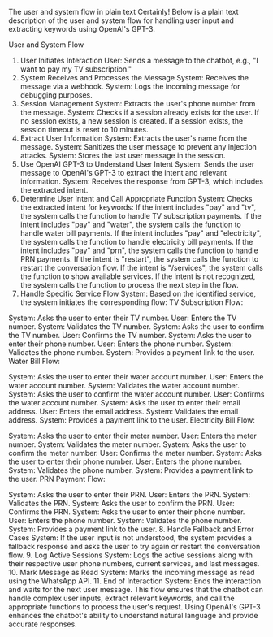 The user and system flow in plain text
Certainly! Below is a plain text description of the user and system flow for handling user input and extracting keywords using OpenAI's GPT-3.

User and System Flow
1. User Initiates Interaction
User: Sends a message to the chatbot, e.g., "I want to pay my TV subscription."
2. System Receives and Processes the Message
System: Receives the message via a webhook.
System: Logs the incoming message for debugging purposes.
3. Session Management
System: Extracts the user's phone number from the message.
System: Checks if a session already exists for the user.
If no session exists, a new session is created.
If a session exists, the session timeout is reset to 10 minutes.
4. Extract User Information
System: Extracts the user's name from the message.
System: Sanitizes the user message to prevent any injection attacks.
System: Stores the last user message in the session.
5. Use OpenAI GPT-3 to Understand User Intent
System: Sends the user message to OpenAI's GPT-3 to extract the intent and relevant information.
System: Receives the response from GPT-3, which includes the extracted intent.
6. Determine User Intent and Call Appropriate Function
System: Checks the extracted intent for keywords:
If the intent includes "pay" and "tv", the system calls the function to handle TV subscription payments.
If the intent includes "pay" and "water", the system calls the function to handle water bill payments.
If the intent includes "pay" and "electricity", the system calls the function to handle electricity bill payments.
If the intent includes "pay" and "prn", the system calls the function to handle PRN payments.
If the intent is "restart", the system calls the function to restart the conversation flow.
If the intent is "/services", the system calls the function to show available services.
If the intent is not recognized, the system calls the function to process the next step in the flow.
7. Handle Specific Service Flow
System: Based on the identified service, the system initiates the corresponding flow:
TV Subscription Flow:

System: Asks the user to enter their TV number.
User: Enters the TV number.
System: Validates the TV number.
System: Asks the user to confirm the TV number.
User: Confirms the TV number.
System: Asks the user to enter their phone number.
User: Enters the phone number.
System: Validates the phone number.
System: Provides a payment link to the user.
Water Bill Flow:

System: Asks the user to enter their water account number.
User: Enters the water account number.
System: Validates the water account number.
System: Asks the user to confirm the water account number.
User: Confirms the water account number.
System: Asks the user to enter their email address.
User: Enters the email address.
System: Validates the email address.
System: Provides a payment link to the user.
Electricity Bill Flow:

System: Asks the user to enter their meter number.
User: Enters the meter number.
System: Validates the meter number.
System: Asks the user to confirm the meter number.
User: Confirms the meter number.
System: Asks the user to enter their phone number.
User: Enters the phone number.
System: Validates the phone number.
System: Provides a payment link to the user.
PRN Payment Flow:

System: Asks the user to enter their PRN.
User: Enters the PRN.
System: Validates the PRN.
System: Asks the user to confirm the PRN.
User: Confirms the PRN.
System: Asks the user to enter their phone number.
User: Enters the phone number.
System: Validates the phone number.
System: Provides a payment link to the user.
8. Handle Fallback and Error Cases
System: If the user input is not understood, the system provides a fallback response and asks the user to try again or restart the conversation flow.
9. Log Active Sessions
System: Logs the active sessions along with their respective user phone numbers, current services, and last messages.
10. Mark Message as Read
System: Marks the incoming message as read using the WhatsApp API.
11. End of Interaction
System: Ends the interaction and waits for the next user message.
This flow ensures that the chatbot can handle complex user inputs, extract relevant keywords, and call the appropriate functions to process the user's request. Using OpenAI's GPT-3 enhances the chatbot's ability to understand natural language and provide accurate responses.

